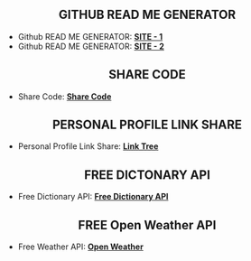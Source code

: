<h2 align="center">GITHUB READ ME GENERATOR</h2>

- Github READ ME GENERATOR:  **[SITE - 1](https://rahuldkjain.github.io/gh-profile-readme-generator/)**
- Github READ ME GENERATOR:  **[SITE - 2](https://arturssmirnovs.github.io/github-profile-readme-generator/)**



<h2 align="center">SHARE CODE</h2>

- Share Code:  **[Share Code](https://codeshare.io/)**


<h2 align="center">PERSONAL PROFILE LINK SHARE</h2>

- Personal Profile Link Share:  **[Link Tree](https://linktr.ee/)**


<h2 align="center">FREE DICTONARY API</h2>

- Free Dictionary API:  **[Free Dictionary API](https://dictionaryapi.dev/)**

<h2 align="center">FREE Open Weather API</h2>

- Free Weather API: **[Open Weather](https://openweathermap.org/)**
